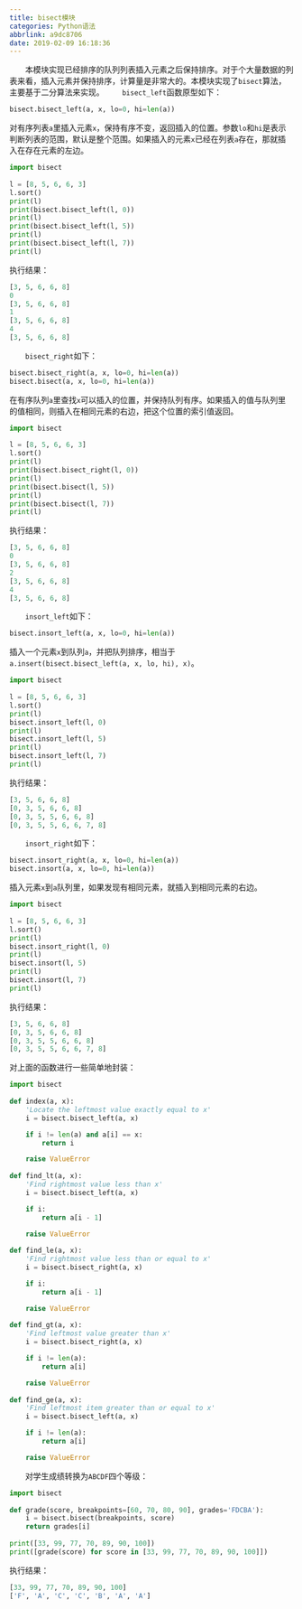 ```yaml
---
title: bisect模块
categories: Python语法
abbrlink: a9dc8706
date: 2019-02-09 16:18:36
---
```

&emsp;&emsp;本模块实现已经排序的队列列表插入元素之后保持排序。对于个大量数据的列表来看，插入元素并保持排序，计算量是非常大的。本模块实现了`bisect`算法，主要基于二分算法来实现。<!--more-->
&emsp;&emsp;`bisect_left`函数原型如下：

``` python
bisect.bisect_left(a, x, lo=0, hi=len(a))
```

对有序列表`a`里插入元素`x`，保持有序不变，返回插入的位置。参数`lo`和`hi`是表示判断列表的范围，默认是整个范围。如果插入的元素`x`已经在列表`a`存在，那就插入在存在元素的左边。

``` python
import bisect
​
l = [8, 5, 6, 6, 3]
l.sort()
print(l)
print(bisect.bisect_left(l, 0))
print(l)
print(bisect.bisect_left(l, 5))
print(l)
print(bisect.bisect_left(l, 7))
print(l)
```

执行结果：

``` python
[3, 5, 6, 6, 8]
0
[3, 5, 6, 6, 8]
1
[3, 5, 6, 6, 8]
4
[3, 5, 6, 6, 8]
```

&emsp;&emsp;`bisect_right`如下：

``` python
bisect.bisect_right(a, x, lo=0, hi=len(a))
bisect.bisect(a, x, lo=0, hi=len(a))
```

在有序队列`a`里查找`x`可以插入的位置，并保持队列有序。如果插入的值与队列里的值相同，则插入在相同元素的右边，把这个位置的索引值返回。

``` python
import bisect
​
l = [8, 5, 6, 6, 3]
l.sort()
print(l)
print(bisect.bisect_right(l, 0))
print(l)
print(bisect.bisect(l, 5))
print(l)
print(bisect.bisect(l, 7))
print(l)
```

执行结果：

``` python
[3, 5, 6, 6, 8]
0
[3, 5, 6, 6, 8]
2
[3, 5, 6, 6, 8]
4
[3, 5, 6, 6, 8]
```

&emsp;&emsp;`insort_left`如下：

``` python
bisect.insort_left(a, x, lo=0, hi=len(a))
```

插入一个元素`x`到队列`a`，并把队列排序，相当于`a.insert(bisect.bisect_left(a, x, lo, hi), x)`。

``` python
import bisect
​
l = [8, 5, 6, 6, 3]
l.sort()
print(l)
bisect.insort_left(l, 0)
print(l)
bisect.insort_left(l, 5)
print(l)
bisect.insort_left(l, 7)
print(l)
```

执行结果：

``` python
[3, 5, 6, 6, 8]
[0, 3, 5, 6, 6, 8]
[0, 3, 5, 5, 6, 6, 8]
[0, 3, 5, 5, 6, 6, 7, 8]
```

&emsp;&emsp;`insort_right`如下：

``` python
bisect.insort_right(a, x, lo=0, hi=len(a))
bisect.insort(a, x, lo=0, hi=len(a))
```

插入元素`x`到`a`队列里，如果发现有相同元素，就插入到相同元素的右边。

``` python
import bisect
​
l = [8, 5, 6, 6, 3]
l.sort()
print(l)
bisect.insort_right(l, 0)
print(l)
bisect.insort(l, 5)
print(l)
bisect.insort(l, 7)
print(l)
```

执行结果：

``` python
[3, 5, 6, 6, 8]
[0, 3, 5, 6, 6, 8]
[0, 3, 5, 5, 6, 6, 8]
[0, 3, 5, 5, 6, 6, 7, 8]
```

对上面的函数进行一些简单地封装：

``` python
import bisect
​
def index(a, x):
    'Locate the leftmost value exactly equal to x'
    i = bisect.bisect_left(a, x)

    if i != len(a) and a[i] == x:
        return i

    raise ValueError
​
def find_lt(a, x):
    'Find rightmost value less than x'
    i = bisect.bisect_left(a, x)

    if i:
        return a[i - 1]

    raise ValueError
​
def find_le(a, x):
    'Find rightmost value less than or equal to x'
    i = bisect.bisect_right(a, x)

    if i:
        return a[i - 1]

    raise ValueError
​
def find_gt(a, x):
    'Find leftmost value greater than x'
    i = bisect.bisect_right(a, x)

    if i != len(a):
        return a[i]

    raise ValueError
​
def find_ge(a, x):
    'Find leftmost item greater than or equal to x'
    i = bisect.bisect_left(a, x)

    if i != len(a):
        return a[i]

    raise ValueError
```

&emsp;&emsp;对学生成绩转换为`ABCDF`四个等级：

``` python
import bisect
​
def grade(score, breakpoints=[60, 70, 80, 90], grades='FDCBA'):
    i = bisect.bisect(breakpoints, score)
    return grades[i]
​
print([33, 99, 77, 70, 89, 90, 100])
print([grade(score) for score in [33, 99, 77, 70, 89, 90, 100]])
```

执行结果：

``` python
[33, 99, 77, 70, 89, 90, 100]
['F', 'A', 'C', 'C', 'B', 'A', 'A']
```